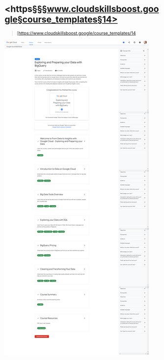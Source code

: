 # <https§§§www.cloudskillsboost.google§course_templates§14>

> [https://www.cloudskillsboost.google/course_templates/14

![](1687518475248.png)

